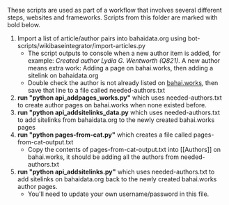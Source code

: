 These scripts are used as part of a workflow that involves several different steps, websites and frameworks. Scripts from this folder are marked with bold below.

1. Import a list of article/author pairs into bahaidata.org using bot-scripts/wikibaseintegrator/import-articles.py
   - The script outputs to console when a new author item is added, for example: *Created author Lydia G. Wentworth (Q821)*. A new author means extra work: Adding a page on bahai.works, then adding a sitelink on bahaidata.org
   - Double check the author is not already listed on [bahai.works](https://bahai.works/Authors), then save that line to a file called needed-authors.txt
2. **run "python api_addpages_works.py"** which uses needed-authors.txt to create author pages on bahai.works when none existed before.
3. **run "python api_addsitelinks_data.py** which uses needed-authors.txt to add sitelinks from bahaidata.org to the newly created bahai.works pages
4. **run "python pages-from-cat.py"** which creates a file called pages-from-cat-output.txt
   - Copy the contents of pages-from-cat-output.txt into [[Authors]] on bahai.works, it should be adding all the authors from needed-authors.txt
5. **run "python api_addsitelinks.py"** which uses needed-authors.txt to add sitelinks on bahaidata.org back to the newly created bahai.works author pages.
   - You'll need to update your own username/password in this file.
